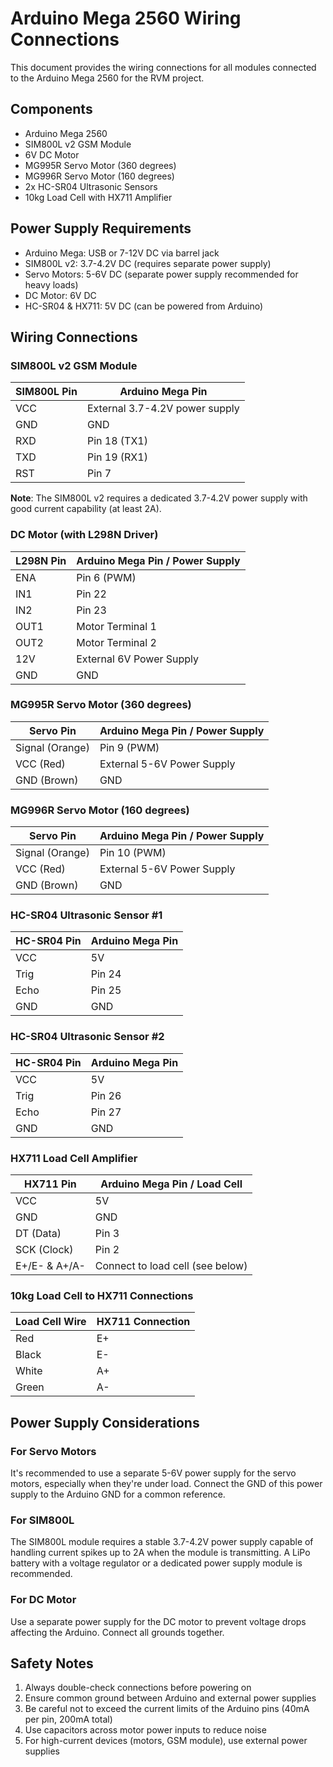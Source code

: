 # Arduino Mega 2560 Wiring Connections

This document provides the wiring connections for all modules connected to the Arduino Mega 2560 for the RVM project.

## Components
- Arduino Mega 2560
- SIM800L v2 GSM Module
- 6V DC Motor
- MG995R Servo Motor (360 degrees)
- MG996R Servo Motor (160 degrees)
- 2x HC-SR04 Ultrasonic Sensors
- 10kg Load Cell with HX711 Amplifier

## Power Supply Requirements
- Arduino Mega: USB or 7-12V DC via barrel jack
- SIM800L v2: 3.7-4.2V DC (requires separate power supply)
- Servo Motors: 5-6V DC (separate power supply recommended for heavy loads)
- DC Motor: 6V DC
- HC-SR04 & HX711: 5V DC (can be powered from Arduino)

## Wiring Connections

### SIM800L v2 GSM Module
| SIM800L Pin | Arduino Mega Pin |
|-------------|------------------|
| VCC         | External 3.7-4.2V power supply |
| GND         | GND              |
| RXD         | Pin 18 (TX1)     |
| TXD         | Pin 19 (RX1)     |
| RST         | Pin 7            |

**Note**: The SIM800L v2 requires a dedicated 3.7-4.2V power supply with good current capability (at least 2A).

### DC Motor (with L298N Driver)
| L298N Pin   | Arduino Mega Pin / Power Supply |
|-------------|--------------------------------|
| ENA         | Pin 6 (PWM)                    |
| IN1         | Pin 22                         |
| IN2         | Pin 23                         |
| OUT1        | Motor Terminal 1               |
| OUT2        | Motor Terminal 2               |
| 12V         | External 6V Power Supply       |
| GND         | GND                            |

### MG995R Servo Motor (360 degrees)
| Servo Pin   | Arduino Mega Pin / Power Supply |
|-------------|--------------------------------|
| Signal (Orange) | Pin 9 (PWM)                |
| VCC (Red)   | External 5-6V Power Supply     |
| GND (Brown) | GND                            |

### MG996R Servo Motor (160 degrees)
| Servo Pin   | Arduino Mega Pin / Power Supply |
|-------------|--------------------------------|
| Signal (Orange) | Pin 10 (PWM)               |
| VCC (Red)   | External 5-6V Power Supply     |
| GND (Brown) | GND                            |

### HC-SR04 Ultrasonic Sensor #1
| HC-SR04 Pin | Arduino Mega Pin |
|-------------|------------------|
| VCC         | 5V               |
| Trig        | Pin 24           |
| Echo        | Pin 25           |
| GND         | GND              |

### HC-SR04 Ultrasonic Sensor #2
| HC-SR04 Pin | Arduino Mega Pin |
|-------------|------------------|
| VCC         | 5V               |
| Trig        | Pin 26           |
| Echo        | Pin 27           |
| GND         | GND              |

### HX711 Load Cell Amplifier
| HX711 Pin   | Arduino Mega Pin / Load Cell |
|-------------|------------------------------|
| VCC         | 5V                           |
| GND         | GND                          |
| DT (Data)   | Pin 3                        |
| SCK (Clock) | Pin 2                        |
| E+/E- & A+/A- | Connect to load cell (see below) |

### 10kg Load Cell to HX711 Connections
| Load Cell Wire | HX711 Connection |
|----------------|------------------|
| Red            | E+               |
| Black          | E-               |
| White          | A+               |
| Green          | A-               |

## Power Supply Considerations

### For Servo Motors
It's recommended to use a separate 5-6V power supply for the servo motors, especially when they're under load. Connect the GND of this power supply to the Arduino GND for a common reference.

### For SIM800L
The SIM800L module requires a stable 3.7-4.2V power supply capable of handling current spikes up to 2A when the module is transmitting. A LiPo battery with a voltage regulator or a dedicated power supply module is recommended.

### For DC Motor
Use a separate power supply for the DC motor to prevent voltage drops affecting the Arduino. Connect all grounds together.

## Safety Notes
1. Always double-check connections before powering on
2. Ensure common ground between Arduino and external power supplies
3. Be careful not to exceed the current limits of the Arduino pins (40mA per pin, 200mA total)
4. Use capacitors across motor power inputs to reduce noise
5. For high-current devices (motors, GSM module), use external power supplies 